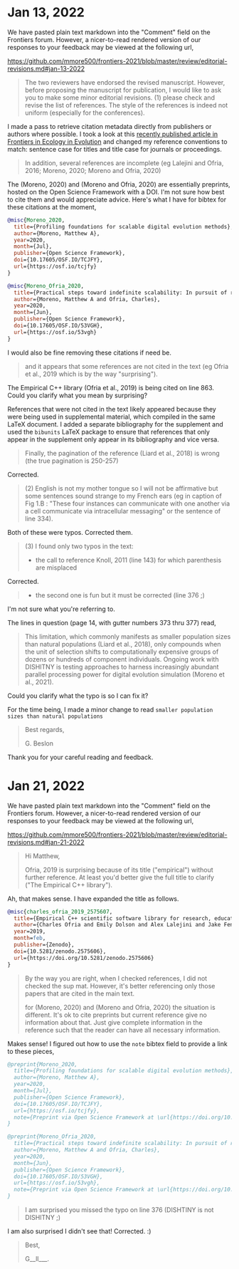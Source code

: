 # Jan 13, 2022

We have pasted plain text markdown into the "Comment" field on the Frontiers forum.
However, a nicer-to-read rendered version of our responses to your feedback may be viewed at the following url,

<https://github.com/mmore500/frontiers-2021/blob/master/review/editorial-revisions.md#jan-13-2022>

> The two reviewers have endorsed the revised manuscript.
> However, before proposing the manuscript for publication, I would like to ask you to make some minor editorial revisions.
> (1) please check and revise the list of references.
> The style of the references is indeed not uniform (especially for the conferences).

I made a pass to retrieve citation metadata directly from publishers or authors where possible.
I took a look at this [recently published article in Frontiers in Ecology in Evolution](https://doi.org/10.3389/fevo.2021.750779) and changed my reference conventions to match: sentence case for titles and title case for journals or proceedings.

> In addition, several references are incomplete (eg Lalejini and Ofria, 2016; Moreno, 2020; Moreno and Ofria, 2020)

The (Moreno, 2020) and (Moreno and Ofria, 2020) are essentially preprints, hosted on the Open Science Framework with a DOI.
I'm not sure how best to cite them and would appreciate advice.
Here's what I have for bibtex for these citations at the moment,

```bibtex
@misc{Moreno_2020,
  title={Profiling foundations for scalable digital evolution methods},
  author={Moreno, Matthew A},
  year=2020,
  month={Jul},
  publisher={Open Science Framework},
  doi={10.17605/OSF.IO/TCJFY},
  url={https://osf.io/tcjfy}
}

@misc{Moreno_Ofria_2020,
  title={Practical steps toward indefinite scalability: In pursuit of robust computational substrates for open-ended evolution},
  author={Moreno, Matthew A and Ofria, Charles},
  year=2020,
  month={Jun},
  publisher={Open Science Framework},
  doi={10.17605/OSF.IO/53VGH},
  url={https://osf.io/53vgh}
}
```

I would also be fine removing these citations if need be.

> and it appears that some references are not cited in the text (eg Ofria et al., 2019 which is by the way "surprising").

The Empirical C++ library (Ofria et al., 2019) is being cited on line 863.
Could you clarify what you mean by surprising?

References that were not cited in the text likely appeared because they were being used in supplemental material, which compiled in the same LaTeX document.
I added a separate bibliography for the supplement and used the `bibunits` LaTeX package to ensure that references that only appear in the supplement only appear in its bibliography and vice versa.

> Finally, the pagination of the reference (Liard et al., 2018) is wrong (the true pagination is 250-257)

Corrected.

> (2) English is not my mother tongue so I will not be affirmative but some sentences sound strange to my French ears (eg in caption of Fig 1.B : "These four instances can communicate with one another via a cell communicate via intracellular messaging" or the sentence of line 334).

Both of these were typos.
Corrected them.

> (3) I found only two typos in the text:
> - the call to reference Knoll, 2011 (line 143) for which parenthesis are misplaced

Corrected.

> - the second one is fun but it must be corrected (line 376 ;)

I'm not sure what you're referring to.

The lines in question (page 14, with gutter numbers 373 thru 377) read,
> This limitation, which commonly manifests as smaller population sizes than natural populations (Liard et al., 2018), only compounds when the unit of selection shifts to computationally expensive groups of dozens or hundreds of component individuals.
> Ongoing work with DISHITNY is testing approaches to harness increasingly abundant parallel processing power for digital evolution simulation (Moreno et al., 2021).

Could you clarify what the typo is so I can fix it?

For the time being, I made a minor change to read `smaller population sizes than natural populations`

> Best regards,
>
> G. Beslon

Thank you for your careful reading and feedback.

# Jan 21, 2022

We have pasted plain text markdown into the "Comment" field on the Frontiers forum.
However, a nicer-to-read rendered version of our responses to your feedback may be viewed at the following url,

<https://github.com/mmore500/frontiers-2021/blob/master/review/editorial-revisions.md#jan-21-2022>

> Hi Matthew,
>
> Ofria, 2019 is surprising because of its title ("empirical") without further reference.
> At least you'd better give the full title to clarify ("The Empirical C++ library").

Ah, that makes sense.
I have expanded the title as follows.

```bibtex
@misc{charles_ofria_2019_2575607,
  title={Empirical C++ scientific software library for research, education, \& public engagement},
  author={Charles Ofria and Emily Dolson and Alex Lalejini and Jake Fenton and Matthew Andres Moreno and Steven Jorgensen and Robin Miller and Jason Stredwick and Luis Zaman and Jory Schossau and Lauren Gillespie and Nitash C G and Anya Vostinar},
  year=2019,
  month=feb,
  publisher={Zenodo},
  doi={10.5281/zenodo.2575606},
  url={https://doi.org/10.5281/zenodo.2575606}
}
```

> By the way you are right, when I checked references, I did not checked the sup mat.
> However, it's better referencing only those papers that are cited in the main text.
>
> for (Moreno, 2020) and (Moreno and Ofria, 2020) the situation is different.
> It's ok to cite preprints but current reference give no information about that.
> Just give complete information in the reference such that the reader can have all necessary information.

Makes sense!
I figured out how to use the `note` bibtex field to provide a link to these pieces,

```bibtex
@preprint{Moreno_2020,
  title={Profiling foundations for scalable digital evolution methods},
  author={Moreno, Matthew A},
  year=2020,
  month={Jul},
  publisher={Open Science Framework},
  doi={10.17605/OSF.IO/TCJFY},
  url={https://osf.io/tcjfy},
  note={Preprint via Open Science Framework at \url{https://doi.org/10.17605/OSF.IO/TCJFY}.}
}

@preprint{Moreno_Ofria_2020,
  title={Practical steps toward indefinite scalability: In pursuit of robust computational substrates for open-ended evolution},
  author={Moreno, Matthew A and Ofria, Charles},
  year=2020,
  month={Jun},
  publisher={Open Science Framework},
  doi={10.17605/OSF.IO/53VGH},
  url={https://osf.io/53vgh},
  note={Preprint via Open Science Framework at \url{https://doi.org/10.17605/OSF.IO/53VGH}.}
}
```

> I am surprised you missed the typo on line 376 (DISHTINY is not DISHITNY ;)

I am also surprised I didn't see that!
Corrected.
:)

> Best,
>
>G__ll___.
